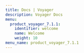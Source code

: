 ```yaml
---
title: Docs | Voyager
description: Voyager Docs
menu:
  product_voyager_7.1.1:
    identifier: welcome
    name: Welcome
    weight: 10
menu_name: product_voyager_7.1.1
---
```

